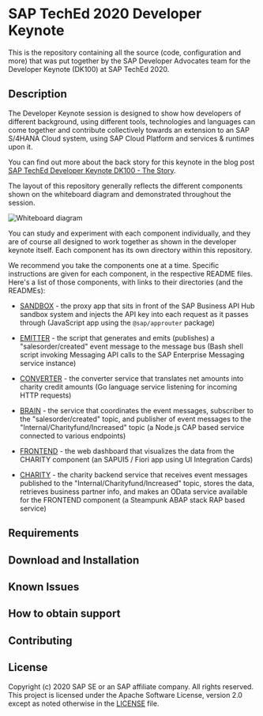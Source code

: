# SAP TechEd 2020 Developer Keynote

This is the repository containing all the source (code, configuration and more) that was put together by the SAP Developer Advocates team for the Developer Keynote (DK100) at SAP TechEd 2020.

## Description

The Developer Keynote session is designed to show how developers of different background, using different tools, technologies and languages can come together and contribute collectively towards an extension to an SAP S/4HANA Cloud system, using SAP Cloud Platform and services & runtimes upon it.

You can find out more about the back story for this keynote in the blog post [SAP TechEd Developer Keynote DK100 - The Story](https://blogs.sap.com/2020/11/19/sap-teched-developer-keynote-dk100-the-story/).

The layout of this repository generally reflects the different components shown on the whiteboard diagram and demonstrated throughout the session.

![Whiteboard diagram](whiteboard.png)

You can study and experiment with each component individually, and they are of course all designed to work together as shown in the developer keynote itself. Each component has its own directory within this repository.

We recommend you take the components one at a time. Specific instructions are given for each component, in the respective README files. Here's a list of those components, with links to their directories (and the READMEs):

- [SANDBOX](s4hana/sandbox/) - the proxy app that sits in front of the SAP Business API Hub sandbox system and injects the API key into each request as it passes through (JavaScript app using the `@sap/approuter` package)

- [EMITTER](s4hana/event/) - the script that generates and emits (publishes) a "salesorder/created" event message to the message bus (Bash shell script invoking Messaging API calls to the SAP Enterprise Messaging service instance)

- [CONVERTER](kyma/) - the converter service that translates net amounts into charity credit amounts (Go language service listening for incoming HTTP requests)

- [BRAIN](cap/brain/) - the service that coordinates the event messages, subscriber to the "salesorder/created" topic, and publisher of event messages to the "Internal/Charityfund/Increased" topic (a Node.js CAP based service connected to various endpoints)

- [FRONTEND](ui/) - the web dashboard that visualizes the data from the CHARITY component (an SAPUI5 / Fiori app using UI Integration Cards)

- [CHARITY](abap/src/) - the charity backend service that receives event messages published to the "Internal/Charityfund/Increased" topic, stores the data, retrieves business partner info, and makes an OData service available for the FRONTEND component (a Steampunk ABAP stack RAP based service)


## Requirements

## Download and Installation

## Known Issues

## How to obtain support

## Contributing

## License

Copyright (c) 2020 SAP SE or an SAP affiliate company. All rights reserved. This project is licensed under the Apache Software License, version 2.0 except as noted otherwise in the [LICENSE](LICENSES/Apache-2.0.txt) file.
